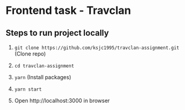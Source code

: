 # Frontend task - Travclan

## Steps to run project locally

1. `git clone https://github.com/ksjc1995/travclan-assignment.git` (Clone repo)

2. `cd travclan-assignment`

3. `yarn` (Install packages)

4. `yarn start`

5. Open http://localhost:3000 in browser
